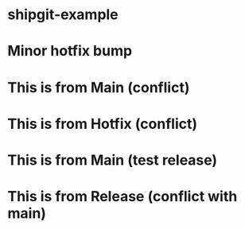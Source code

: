 # shipgit-example

# Minor hotfix bump

# This is from Main (conflict)

# This is from Hotfix (conflict)

# This is from Main (test release)

# This is from Release (conflict with main)
